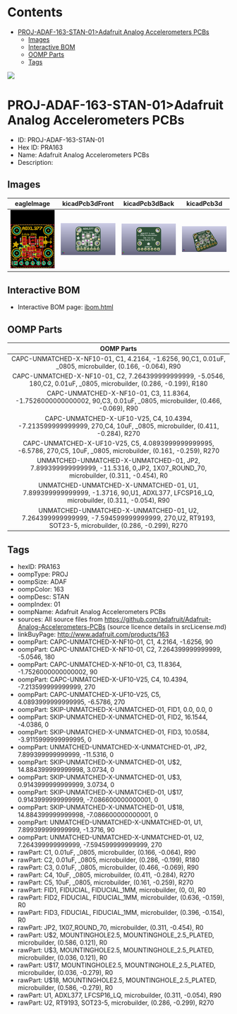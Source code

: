 



Contents
========

* [PROJ-ADAF-163-STAN-01>Adafruit Analog Accelerometers PCBs](#proj-adaf-163-stan-01adafruit-analog-accelerometers-pcbs)
	* [Images](#images)
	* [Interactive BOM](#interactive-bom)
	* [OOMP Parts](#oomp-parts)
	* [Tags](#tags)
  
![][im]
# PROJ-ADAF-163-STAN-01>Adafruit Analog Accelerometers PCBs

- ID: PROJ-ADAF-163-STAN-01
- Hex ID: PRA163
- Name: Adafruit Analog Accelerometers PCBs
- Description: 

## Images
  
  

|eagleImage|kicadPcb3dFront|kicadPcb3dBack|kicadPcb3d|
| :---: | :---: | :---: | :---: |
|[![eagleImage](eagleImage_140.png)](eagleImage_600.png)|[![kicadPcb3dFront](kicadPcb3dFront_140.png)](kicadPcb3dFront_600.png)|[![kicadPcb3dBack](kicadPcb3dBack_140.png)](kicadPcb3dBack_600.png)|[![kicadPcb3d](kicadPcb3d_140.png)](kicadPcb3d_600.png)|

## Interactive BOM

- Interactive BOM page: [ibom.html](kicad/bom/ibom.html)

## OOMP Parts
  

|OOMP Parts|
| :---: |
|CAPC-UNMATCHED-X-NF10-01, C1, 4.2164, -1.6256, 90,C1, 0.01uF, _0805, microbuilder, (0.166, -0.064), R90|
|CAPC-UNMATCHED-X-NF10-01, C2, 7.264399999999999, -5.0546, 180,C2, 0.01uF, _0805, microbuilder, (0.286, -0.199), R180|
|CAPC-UNMATCHED-X-NF10-01, C3, 11.8364, -1.7526000000000002, 90,C3, 0.01uF, _0805, microbuilder, (0.466, -0.069), R90|
|CAPC-UNMATCHED-X-UF10-V25, C4, 10.4394, -7.213599999999999, 270,C4, 10uF, _0805, microbuilder, (0.411, -0.284), R270|
|CAPC-UNMATCHED-X-UF10-V25, C5, 4.0893999999999995, -6.5786, 270,C5, 10uF, _0805, microbuilder, (0.161, -0.259), R270|
|UNMATCHED-UNMATCHED-X-UNMATCHED-01, JP2, 7.899399999999999, -11.5316, 0,JP2, 1X07_ROUND_70, microbuilder, (0.311, -0.454), R0|
|UNMATCHED-UNMATCHED-X-UNMATCHED-01, U1, 7.899399999999999, -1.3716, 90,U1, ADXL377, LFCSP16_LQ, microbuilder, (0.311, -0.054), R90|
|UNMATCHED-UNMATCHED-X-UNMATCHED-01, U2, 7.264399999999999, -7.594599999999999, 270,U2, RT9193, SOT23-5, microbuilder, (0.286, -0.299), R270|

## Tags

- hexID: PRA163
- oompType: PROJ
- oompSize: ADAF
- oompColor: 163
- oompDesc: STAN
- oompIndex: 01
- oompName: Adafruit Analog Accelerometers PCBs
- sources: All source files from https://github.com/adafruit/Adafruit-Analog-Accelerometers-PCBs (source licence details in srcLicense.md)
- linkBuyPage: http://www.adafruit.com/products/163
- oompPart: CAPC-UNMATCHED-X-NF10-01, C1, 4.2164, -1.6256, 90
- oompPart: CAPC-UNMATCHED-X-NF10-01, C2, 7.264399999999999, -5.0546, 180
- oompPart: CAPC-UNMATCHED-X-NF10-01, C3, 11.8364, -1.7526000000000002, 90
- oompPart: CAPC-UNMATCHED-X-UF10-V25, C4, 10.4394, -7.213599999999999, 270
- oompPart: CAPC-UNMATCHED-X-UF10-V25, C5, 4.0893999999999995, -6.5786, 270
- oompPart: SKIP-UNMATCHED-X-UNMATCHED-01, FID1, 0.0, 0.0, 0
- oompPart: SKIP-UNMATCHED-X-UNMATCHED-01, FID2, 16.1544, -4.0386, 0
- oompPart: SKIP-UNMATCHED-X-UNMATCHED-01, FID3, 10.0584, -3.9115999999999995, 0
- oompPart: UNMATCHED-UNMATCHED-X-UNMATCHED-01, JP2, 7.899399999999999, -11.5316, 0
- oompPart: SKIP-UNMATCHED-X-UNMATCHED-01, U$2, 14.884399999999998, 3.0734, 0
- oompPart: SKIP-UNMATCHED-X-UNMATCHED-01, U$3, 0.9143999999999999, 3.0734, 0
- oompPart: SKIP-UNMATCHED-X-UNMATCHED-01, U$17, 0.9143999999999999, -7.086600000000001, 0
- oompPart: SKIP-UNMATCHED-X-UNMATCHED-01, U$18, 14.884399999999998, -7.086600000000001, 0
- oompPart: UNMATCHED-UNMATCHED-X-UNMATCHED-01, U1, 7.899399999999999, -1.3716, 90
- oompPart: UNMATCHED-UNMATCHED-X-UNMATCHED-01, U2, 7.264399999999999, -7.594599999999999, 270
- rawPart: C1, 0.01uF, _0805, microbuilder, (0.166, -0.064), R90
- rawPart: C2, 0.01uF, _0805, microbuilder, (0.286, -0.199), R180
- rawPart: C3, 0.01uF, _0805, microbuilder, (0.466, -0.069), R90
- rawPart: C4, 10uF, _0805, microbuilder, (0.411, -0.284), R270
- rawPart: C5, 10uF, _0805, microbuilder, (0.161, -0.259), R270
- rawPart: FID1, FIDUCIAL, FIDUCIAL_1MM, microbuilder, (0, 0), R0
- rawPart: FID2, FIDUCIAL, FIDUCIAL_1MM, microbuilder, (0.636, -0.159), R0
- rawPart: FID3, FIDUCIAL, FIDUCIAL_1MM, microbuilder, (0.396, -0.154), R0
- rawPart: JP2, 1X07_ROUND_70, microbuilder, (0.311, -0.454), R0
- rawPart: U$2, MOUNTINGHOLE2.5, MOUNTINGHOLE_2.5_PLATED, microbuilder, (0.586, 0.121), R0
- rawPart: U$3, MOUNTINGHOLE2.5, MOUNTINGHOLE_2.5_PLATED, microbuilder, (0.036, 0.121), R0
- rawPart: U$17, MOUNTINGHOLE2.5, MOUNTINGHOLE_2.5_PLATED, microbuilder, (0.036, -0.279), R0
- rawPart: U$18, MOUNTINGHOLE2.5, MOUNTINGHOLE_2.5_PLATED, microbuilder, (0.586, -0.279), R0
- rawPart: U1, ADXL377, LFCSP16_LQ, microbuilder, (0.311, -0.054), R90
- rawPart: U2, RT9193, SOT23-5, microbuilder, (0.286, -0.299), R270



[im]: kicadPcb3d_450.png
